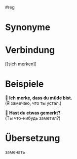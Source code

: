 #reg
# Synonyme

# Verbindung 
[[sich merken]]

# Beispiele
🔹 **Ich merke, dass du müde bist.**  
(Я замечаю, что ты устал.)

🔹 **Hast du etwas gemerkt?**  
(Ты что-нибудь заметил?)
# Übersetzung
замечать